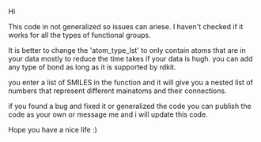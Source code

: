 Hi

This code in not generalized so issues can ariese.
I haven't checked if it works for all the types of functional groups.

It is better to change the 'atom_type_lst' to only contain atoms that are in your data mostly to reduce the time takes if your data is hugh.
you can add any type of bond as long as it is supported by rdkit.

you enter a list of SMILES in the function and it will give you a nested list of numbers that represent different mainatoms and their connections.

if you found a bug and fixed it or generalized the code you can publish the code as your own or message me and i will update this code.

Hope you have a nice life :)

